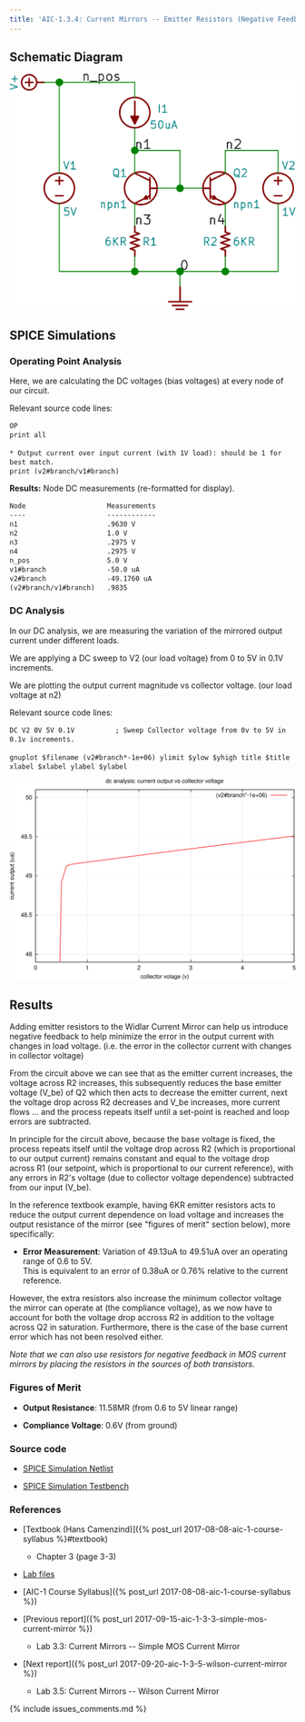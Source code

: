 ```yaml
---
title: 'AIC-1.3.4: Current Mirrors -- Emitter Resistors (Negative Feedback)' 
---
```


## Schematic Diagram 

![Emitter Resistors Negative Feedback Schematic](/linked_files/2017-09-18-aic-1-3-4-emitter-resistors-negative-feedback_1.svg)

## SPICE Simulations 

### Operating Point Analysis 

Here, we are calculating the DC voltages (bias voltages) at every node of our
circuit.

Relevant source code lines:

~~~
OP                      
print all               

* Output current over input current (with 1V load): should be 1 for best match.
print (v2#branch/v1#branch)
~~~

**Results:** Node DC measurements (re-formatted for display). 

~~~
Node                    Measurements
----                    ------------
n1                      .9630 V
n2                      1.0 V
n3                      .2975 V
n4                      .2975 V
n_pos                   5.0 V
v1#branch               -50.0 uA
v2#branch               -49.1760 uA
(v2#branch/v1#branch)   .9835
~~~

### DC Analysis 

In our DC analysis, we are measuring the variation of the mirrored output current 
under different loads.

We are applying a DC sweep to V2 (our load voltage) from 0 to 5V in 0.1V 
increments. 

We are plotting the output current magnitude vs collector voltage. 
(our load voltage at n2)

Relevant source code lines:

~~~
DC V2 0V 5V 0.1V          ; Sweep Collector voltage from 0v to 5V in 0.1v increments.

gnuplot $filename (v2#branch*-1e+06) ylimit $ylow $yhigh title $title xlabel $xlabel ylabel $ylabel 
~~~

![Emitter Resistors Negative Feedback Simulation DC](/linked_files/2017-09-18-aic-1-3-4-emitter-resistors-negative-feedback_2.svg)

## Results 

Adding emitter resistors to the Widlar Current Mirror can help us introduce
negative feedback to help minimize the error in the output current with changes
in load voltage. (i.e. the error in the collector current with changes in
collector voltage)

From the circuit above we can see that as the emitter current increases, the
voltage across R2 increases, this subsequently reduces the base emitter voltage
(V\_be) of Q2 which then acts to decrease the emitter current, next the voltage
drop across R2 decreases and V\_be increases, more current flows ... and the
process repeats itself until a set-point is reached and loop errors are
subtracted. 

In principle for the circuit above, because the base voltage is fixed, the 
process repeats itself until the voltage drop across R2 (which is proportional
to our output current) remains constant and equal to the voltage drop across R1
(our setpoint, which is proportional to our current reference), with any errors
in R2's voltage (due to collector voltage dependence) subtracted from our input
(V\_be).

In the reference textbook example, having 6KR emitter resistors acts to 
reduce the output current dependence on load voltage and increases the output 
resistance of the mirror (see "figures of merit" section below), more 
specifically: 

* **Error Measurement**: Variation of 49.13uA to 49.51uA over an
    operating range of 0.6 to 5V.  
    This is equivalent to an error of 0.38uA or 0.76% relative to the current
    reference.

However, the extra resistors also increase the minimum collector voltage the mirror
can operate at (the compliance voltage), as we now have to account for both the
voltage drop accross R2 in addition to the voltage across Q2 in saturation.
Furthermore, there is the case of the base current error which has not been 
resolved either.

_Note that we can also use resistors for negative feedback in MOS current 
mirrors by placing the resistors in the sources of both transistors._

### Figures of Merit

* **Output Resistance**: 11.58MR (from 0.6 to 5V linear range)

* **Compliance Voltage**: 0.6V (from ground)

### Source code

* [SPICE Simulation Netlist](https://github.com/camilotejeiro/aic_1_lab/blob/master/lab_assignments/3_current_mirrors/4_emitter_resistors_negative_feedback/emitter_resistors_negative_feedback_simulation_netlist.spice)

* [SPICE Simulation Testbench](https://github.com/camilotejeiro/aic_1_lab/blob/master/lab_assignments/3_current_mirrors/4_emitter_resistors_negative_feedback/emitter_resistors_negative_feedback_simulation_testbench.spice)

### References 

* [Textbook (Hans Camenzind)]({% post_url 2017-08-08-aic-1-course-syllabus %}#textbook) 
    + Chapter 3 (page 3-3)

* [Lab files](https://github.com/camilotejeiro/aic_1_lab/tree/master/lab_assignments/3_current_mirrors/4_emitter_resistors_negative_feedback)

* [AIC-1 Course Syllabus]({% post_url 2017-08-08-aic-1-course-syllabus %})

* [Previous report]({% post_url 2017-09-15-aic-1-3-3-simple-mos-current-mirror %})
    + Lab 3.3: Current Mirrors -- Simple MOS Current Mirror 
 
* [Next report]({% post_url 2017-09-20-aic-1-3-5-wilson-current-mirror %})
    + Lab 3.5: Current Mirrors -- Wilson Current Mirror
 
{% include issues_comments.md %}
